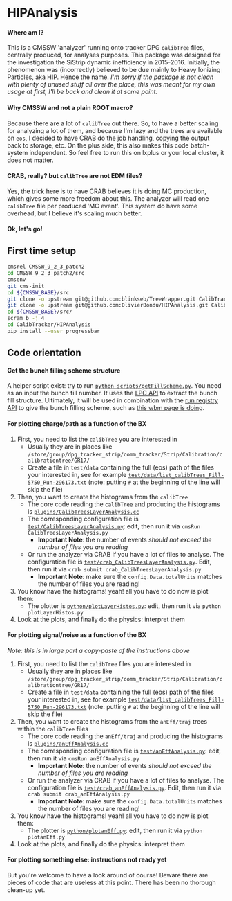 # HIPAnalysis

#### Where am I?

This is a CMSSW 'analyzer' running onto tracker DPG `calibTree` files, centrally produced, for analyses purposes. This package was designed for the investigation the SiStrip dynamic inefficiency in 2015-2016. Initially, the phenomenon was (incorrectly) believed to be due mainly to Heavy Ionizing Particles, aka HIP. Hence the name.
_I'm sorry if the package is not clean with plenty of unused stuff all over the place, this was meant for my own usage at first, I'll be back and clean it at some point._

#### Why CMSSW and not a plain ROOT macro?

Because there are a lot of `calibTree` out there. So, to have a better scaling for analyzing a lot of them, and because I'm lazy and the trees are available on `eos`, I decided to have CRAB do the job handling, copying the output back to storage, etc. On the plus side, this also makes this code batch-system independent. So feel free to run this on lxplus or your local cluster, it does not matter.

#### CRAB, really? but `calibTree` are not EDM files?

Yes, the trick here is to have CRAB believes it is doing MC production, which gives some more freedom about this. The analyzer will read one `calibTree` file per produced 'MC event'. This system do have some overhead, but I believe it's scaling much better. 

#### Ok, let's go!



## First time setup

```bash
cmsrel CMSSW_9_2_3_patch2
cd CMSSW_9_2_3_patch2/src
cmsenv
git cms-init
cd ${CMSSW_BASE}/src 
git clone -o upstream git@github.com:blinkseb/TreeWrapper.git CalibTracker/TreeWrapper
git clone -o upstream git@github.com:OlivierBondu/HIPAnalysis.git CalibTracker/HIPAnalysis
cd ${CMSSW_BASE}/src/
scram b -j 4
cd CalibTracker/HIPAnalysis
pip install --user progressbar
```

## Code orientation

#### Get the bunch filling scheme structure

A helper script exist: try to run [`python scripts/getFillScheme.py`](https://github.com/OlivierBondu/HIPAnalysis/blob/master/scripts/getFillScheme.py). You need as an input the bunch fill number. It uses the [LPC API](https://lpc.web.cern.ch/cgi-bin/schemeInfo.py?fill=5750&fmt=json) to extract the bunch fill structure. Ultimately, it will be used in combination with the [run registry API](https://cmswbmoff.web.cern.ch/cmswbmoff/api) to give the bunch filling scheme, such as [this wbm page is doing](https://cmswbm.cern.ch/cmsdb/servlet/BunchFill?FILL=5750).

#### For plotting charge/path as a function of the BX

1. First, you need to list the `calibTree` you are interested in
   * Usually they are in places like `/store/group/dpg_tracker_strip/comm_tracker/Strip/Calibration/calibrationtree/GR17/`
   * Create a file in `test/data` containing the full (eos) path of the files your interested in, see for example [`test/data/list_calibTrees_Fill-5750_Run-296173.txt`](https://github.com/OlivierBondu/HIPAnalysis/blob/master/test/data/list_calibTrees_Fill-5750_Run-296173.txt) (note: putting `#` at the beginning of the line will skip the file)
1. Then, you want to create the histograms from the `calibTree`
   * The core code reading the `calibTree` and producing the histograms is [`plugins/CalibTreesLayerAnalysis.cc`](https://github.com/OlivierBondu/HIPAnalysis/blob/master/plugins/CalibTreesLayerAnalysis.cc)
   * The corresponding configuration file is [`test/CalibTreesLayerAnalysis.py`](https://github.com/OlivierBondu/HIPAnalysis/blob/master/test/CalibTreesLayerAnalysis.py): edit, then run it via `cmsRun CalibTreesLayerAnalysis.py` 
      * **Important Note**: the number of events *should not exceed the number of files you are reading*
   * Or run the analyzer via CRAB if you have a lot of files to analyse. The configuration file is [`test/crab_CalibTreesLayerAnalysis.py`](https://github.com/OlivierBondu/HIPAnalysis/blob/master/test/crab_CalibTreesLayerAnalysis.py). Edit, then run it via `crab submit crab_CalibTreesLayerAnalysis.py`
      * **Important Note**: make sure the `config.Data.totalUnits` matches the number of files you are reading!
1. You know have the histograms! yeah! all you have to do now is plot them:
   * The plotter is [`python/plotLayerHistos.py`](https://github.com/OlivierBondu/HIPAnalysis/blob/master/python/plotLayerHistos.py): edit, then run it via `python plotLayerHistos.py`
1. Look at the plots, and finally do the physics: interpret them

#### For plotting signal/noise as a function of the BX

_Note: this is in large part a copy-paste of the instructions above_

1. First, you need to list the `calibTree` files you are interested in
   * Usually they are in places like `/store/group/dpg_tracker_strip/comm_tracker/Strip/Calibration/calibrationtree/GR17/`
   * Create a file in `test/data` containing the full (eos) path of the files your interested in, see for example [`test/data/list_calibTrees_Fill-5750_Run-296173.txt`](https://github.com/OlivierBondu/HIPAnalysis/blob/master/test/data/list_calibTrees_Fill-5750_Run-296173.txt) (note: putting `#` at the beginning of the line will skip the file)
1. Then, you want to create the histograms from the `anEff/traj` trees within the `calibTree` files
   * The core code reading the `anEff/traj` and producing the histograms is [`plugins/anEffAnalysis.cc`](https://github.com/OlivierBondu/HIPAnalysis/blob/master/plugins/anEffAnalysis.cc)
   * The corresponding configuration file is [`test/anEffAnalysis.py`](https://github.com/OlivierBondu/HIPAnalysis/blob/master/test/anEffAnalysis.py): edit, then run it via `cmsRun anEffAnalysis.py` 
      * **Important Note**: the number of events *should not exceed the number of files you are reading*
   * Or run the analyzer via CRAB if you have a lot of files to analyse. The configuration file is [`test/crab_anEffAnalysis.py`](https://github.com/OlivierBondu/HIPAnalysis/blob/master/test/crab_anEffAnalysis.py). Edit, then run it via `crab submit crab_anEffAnalysis.py`
      * **Important Note**: make sure the `config.Data.totalUnits` matches the number of files you are reading!
1. You know have the histograms! yeah! all you have to do now is plot them:
   * The plotter is [`python/plotanEff.py`](https://github.com/OlivierBondu/HIPAnalysis/blob/master/python/plotanEff.py): edit, then run it via `python plotanEff.py`
1. Look at the plots, and finally do the physics: interpret them

#### For plotting something else: instructions not ready yet

But you're welcome to have a look around of course! Beware there are pieces of code that are useless at this point. There has been no thorough clean-up yet.
